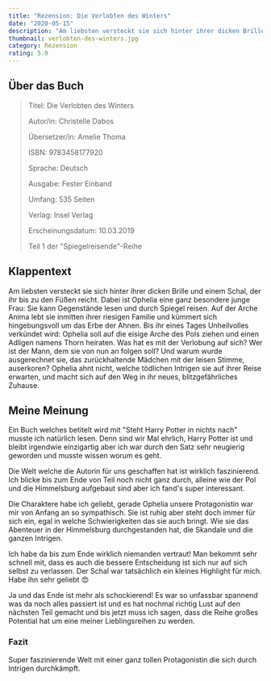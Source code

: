 ```yaml
---
title: "Rezension: Die Verlobten des Winters"
date: "2020-05-15"
description: "Am liebsten versteckt sie sich hinter ihrer dicken Brille und einem Schal, der ihr bis zu den Füßen reicht. Dabei ist Ophelia eine ganz besondere junge Frau: Sie kann Gegenstände lesen und durch Spiegel reisen. Auf der Arche Anima lebt sie inmitten ihrer riesigen Familie und kümmert sich hingebungsvoll um das Erbe der Ahnen. Bis ihr eines Tages Unheilvolles verkündet wird: Ophelia soll auf die eisige Arche des Pols ziehen und einen Adligen namens Thorn heiraten."
thumbnail: verlobten-des-winters.jpg
category: Rezension
rating: 5.0
---
```


## Über das Buch
> Titel: Die Verlobten des Winters
> 
> Autor/in: Christelle Dabos
> 
> Übersetzer/in: Amelie Thoma
> 
> ISBN: 9783458177920
> 
> Sprache: Deutsch
> 
> Ausgabe: Fester Einband
> 
> Umfang: 535 Seiten
> 
> Verlag: Insel Verlag
> 
> Erscheinungsdatum: 10.03.2019
> 
> Teil 1 der "Spiegelreisende"-Reihe

## Klappentext
Am liebsten versteckt sie sich hinter ihrer dicken Brille und einem Schal, der ihr bis zu den Füßen reicht. Dabei ist Ophelia eine ganz besondere junge Frau: Sie kann Gegenstände lesen und durch Spiegel reisen. Auf der Arche Anima lebt sie inmitten ihrer riesigen Familie und kümmert sich hingebungsvoll um das Erbe der Ahnen. Bis ihr eines Tages Unheilvolles verkündet wird: Ophelia soll auf die eisige Arche des Pols ziehen und einen Adligen namens Thorn heiraten. Was hat es mit der Verlobung auf sich? Wer ist der Mann, dem sie von nun an folgen soll? Und warum wurde ausgerechnet sie, das zurückhaltende Mädchen mit der leisen Stimme, auserkoren? Ophelia ahnt nicht, welche tödlichen Intrigen sie auf ihrer Reise erwarten, und macht sich auf den Weg in ihr neues, blitzgefährliches Zuhause.

## Meine Meinung
Ein Buch welches betitelt wird mit "Steht Harry Potter in nichts nach" musste ich natürlich lesen. Denn sind wir Mal ehrlich, Harry Potter ist und bleibt irgendwie einzigartig aber ich war durch den Satz sehr neugierig geworden und musste wissen worum es geht.

Die Welt welche die Autorin für uns geschaffen hat ist wirklich faszinierend. Ich blicke bis zum Ende von Teil noch nicht ganz durch, alleine wie der Pol und die Himmelsburg aufgebaut sind aber ich fand's super interessant.

Die Charaktere habe ich geliebt, gerade Ophelia unsere Protagonistin war mir von Anfang an so sympathisch. Sie ist ruhig aber steht doch immer für sich ein, egal in welche Schwierigkeiten das sie auch bringt. Wie sie das Abenteuer in der Himmelsburg durchgestanden hat, die Skandale und die ganzen Intrigen.

Ich habe da bis zum Ende wirklich niemanden vertraut! Man bekommt sehr schnell mit, dass es auch die bessere Entscheidung ist sich nur auf sich selbst zu verlassen. Der Schal war tatsächlich ein kleines Highlight für mich. Habe ihn sehr geliebt 😍

Ja und das Ende ist mehr als schockierend! Es war so unfassbar spannend was da noch alles passiert ist und es hat nochmal richtig Lust auf den nächsten Teil gemacht und bis jetzt muss ich sagen, dass die Reihe großes Potential hat um eine meiner Lieblingsreihen zu werden.

### Fazit
Super faszinierende Welt mit einer ganz tollen Protagonistin die sich durch Intrigen durchkämpft.